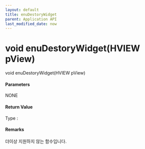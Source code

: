 ```yaml
---
layout: default
title: enuDestoryWidget
parent: Application API
last_modified_date: now
---
```

# void enuDestoryWidget\(HVIEW pView\)

void enuDestoryWidget\(HVIEW pView\)

#### Parameters

NONE

#### Return Value

Type :

#### Remarks

더이상 지원하지 않는 함수입니다.



